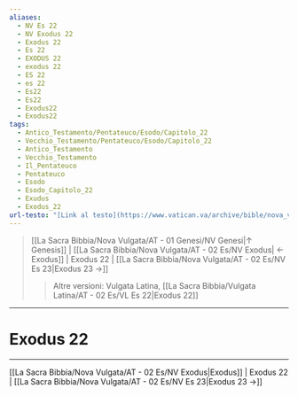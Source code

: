 ```yaml
---
aliases:
  - NV Es 22
  - NV Exodus 22
  - Exodus 22
  - Es 22
  - EXODUS 22
  - exodus 22
  - ES 22
  - es 22
  - Es22
  - Es22
  - Exodus22
  - Exodus22
tags:
  - Antico_Testamento/Pentateuco/Esodo/Capitolo_22
  - Vecchio_Testamento/Pentateuco/Esodo/Capitolo_22
  - Antico_Testamento
  - Vecchio_Testamento
  - Il_Pentateuco
  - Pentateuco
  - Esodo
  - Esodo_Capitolo_22
  - Exudus
  - Exodus_22
url-testo: "[Link al testo](https://www.vatican.va/archive/bible/nova_vulgata/documents/nova-vulgata_vt_exodus_lt.html)"
---
```


> [[La Sacra Bibbia/Nova Vulgata/AT - 01 Genesi/NV Genesi|↑ Genesis]] | [[La Sacra Bibbia/Nova Vulgata/AT - 02 Es/NV Exodus| ← Exodus]] <span class="bianco">| Exodus 22 |</span> [[La Sacra Bibbia/Nova Vulgata/AT - 02 Es/NV Es 23|Exodus 23 →]]
>> <span class="verde">Altre versioni:</span>
>> Vulgata Latina, [[La Sacra Bibbia/Vulgata Latina/AT - 02 Es/VL Es 22|Exodus 22]]

---

# Exodus 22

---

[[La Sacra Bibbia/Nova Vulgata/AT - 02 Es/NV Exodus|Exodus]] | Exodus 22 | [[La Sacra Bibbia/Nova Vulgata/AT - 02 Es/NV Es 23|Exodus 23 →]]